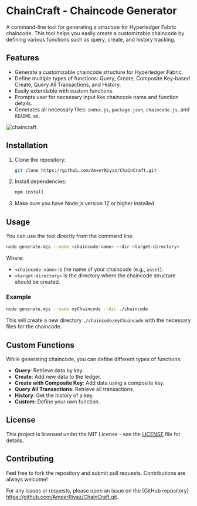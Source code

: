 


# ChainCraft - Chaincode Generator

A command-line tool for generating a structure for Hyperledger Fabric chaincode. This tool helps you easily create a customizable chaincode by defining various functions such as query, create, and history tracking.

## Features

- Generate a customizable chaincode structure for Hyperledger Fabric.
- Define multiple types of functions: Query, Create, Composite Key-based Create, Query All Transactions, and History.
- Easily extendable with custom functions.
- Prompts user for necessary input like chaincode name and function details.
- Generates all necessary files: `index.js`, `package.json`, `chaincode.js`, and `README.md`.

![chaincraft](https://github.com/user-attachments/assets/4908f606-7071-4165-852f-afa680236ce2)


## Installation

1. Clone the repository:
   ```bash
   git clone https://github.com/AmeerRiyaz/ChainCraft.git
   ```

2. Install dependencies:
   ```bash
   npm install
   ```

3. Make sure you have Node.js version 12 or higher installed.

## Usage

You can use the tool directly from the command line.

```bash
node generate.mjs --name <chaincode-name> --dir <target-directory>
```

Where:
- `<chaincode-name>` is the name of your chaincode (e.g., `asset`).
- `<target-directory>` is the directory where the chaincode structure should be created.

### Example

```bash
node generate.mjs --name myChaincode --dir ./chaincode
```

This will create a new directory `./chaincode/myChaincode` with the necessary files for the chaincode.

## Custom Functions

While generating chaincode, you can define different types of functions:
- **Query**: Retrieve data by key.
- **Create**: Add new data to the ledger.
- **Create with Composite Key**: Add data using a composite key.
- **Query All Transactions**: Retrieve all transactions.
- **History**: Get the history of a key.
- **Custom**: Define your own function.

## License

This project is licensed under the MIT License - see the [LICENSE](LICENSE) file for details.

## Contributing

Feel free to fork the repository and submit pull requests. Contributions are always welcome!



For any issues or requests, please open an issue on the [GitHub repository] https://github.com/AmeerRiyaz/ChainCraft.git.



